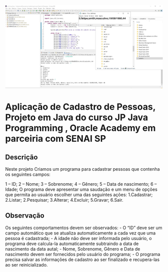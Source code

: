 <img src="cadastro.jpg" alt="Imagem">
<h1>Aplicação de Cadastro de Pessoas, Projeto em Java do curso JP Java Programming , Oracle Academy em parceiria com SENAI SP</h1>
<h2>Descrição</h2>
Neste projeto Criamos um programa para cadastrar pessoas que contenha os seguintes campos:

1 – ID;
2 – Nome;
3 – Sobrenome;
4 – Gênero;
5 – Data de nascimento;
6 – Idade;
O programa deve apresentar uma saudação e um menu de opções que permita ao usuário escolher uma das seguintes ações:
1.Cadastrar;
2.Listar;
2.Pesquisar;
3.Alterar;
4.Excluir;
5.Gravar;
6.Sair.
<h2>Observação</h2>
Os seguintes comportamentos devem ser observados:
- O “ID” deve ser um campo automático que se atualiza automaticamente a cada vez que uma pessoa é cadastrada;
- A idade não deve ser informada pelo usuário, o programa deve calcula-la automaticamente subtraindo a data de nascimento da data autal;
- Nome, Sobrenome, Gênero e Data de nascimento devem ser fornecidos pelo usuário do programa;
- O programa precisa salvar as informações de cadastro ao ser finalizado e recupera-las ao ser reinicializado.
